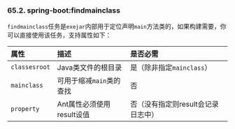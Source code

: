 ### 65.2. spring-boot:findmainclass

`findmainclass`任务是`exejar`内部用于定位声明`main`方法类的，如果构建需要，你可以直接使用该任务，支持属性如下：

|属性|描述|是否必需|
|:-----|:-----|:------|
|`classesroot`|Java类文件的根目录|是（除非指定`mainclass`）|
|`mainclass`|可用于缩减`main`类的查找|否|
|`property`|Ant属性必须使用result设值|否（没有指定则result会记录日志中）|
